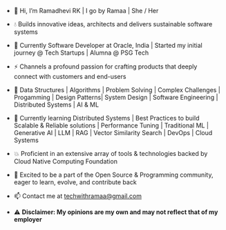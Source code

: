 - 🐼 Hi, I’m Ramadhevi RK | I go by Ramaa | She / Her
- 💧 Builds innovative ideas, architects and delivers sustainable software systems
- 📌 Currently Software Developer at Oracle, India | Started my initial journey @ Tech Startups | Alumna @ PSG Tech 
- ⚡ Channels a profound passion for crafting products that deeply connect with customers and end-users
- 🌼 Data Structures | Algorithms | Problem Solving | Complex Challenges |
     Progamming | Design Patterns| System Design | Software Engineering | Distributed Systems | AI & ML
  
- 🌱 Currently learning Distributed Systems | Best Practices to build Scalable & Reliable solutions | Performance Tuning |
      Traditional ML | Generative AI | LLM | RAG | Vector Similarity Search | DevOps | Cloud Systems

- 💥 Proficient in an extensive array of tools & technologies backed by Cloud Native Computing Foundation 

- 💚 Excited to be a part of the Open Source & Programming community, eager to learn, evolve, and contribute back

- 📫 Contact me at techwithramaa@gmail.com
- ⚠️ **Disclaimer: My opinions are my own and may not reflect that of my employer**

<!---
EngineeringWithRamaa/EngineeringWithRamaa is a ✨ special ✨ repository because its `README.md` (this file) appears on your GitHub profile.
You can click the Preview link to take a look at your changes.
--->
